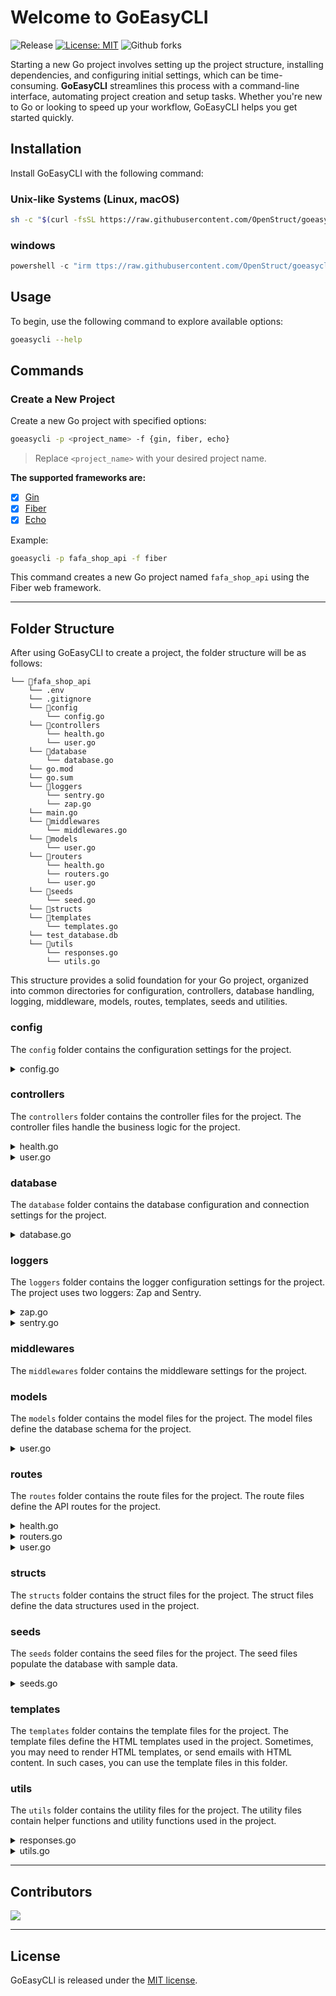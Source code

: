 # Welcome to GoEasyCLI

![Release](https://img.shields.io/github/v/release/OpenStruct/goeasycli)
[![License: MIT](https://img.shields.io/badge/License-MIT-yellow.svg)](https://opensource.org/licenses/MIT)
![Github forks](https://img.shields.io/github/forks/OpenStruct/goeasycli)

Starting a new Go project involves setting up the project structure, installing dependencies, and configuring initial settings, which can be time-consuming. **GoEasyCLI** streamlines this process with a command-line interface, automating project creation and setup tasks. Whether you're new to Go or looking to speed up your workflow, GoEasyCLI helps you get started quickly.

## Installation

Install GoEasyCLI with the following command:

### Unix-like Systems (Linux, macOS)

```bash
sh -c "$(curl -fsSL https://raw.githubusercontent.com/OpenStruct/goeasycli/main/scripts/install.sh)"
```

### windows

```powershell
powershell -c "irm ttps://raw.githubusercontent.com/OpenStruct/goeasycli/main/scripts/install.ps1 | iex"
```

## Usage

To begin, use the following command to explore available options:

```bash
goeasycli --help
```

## Commands

### Create a New Project

Create a new Go project with specified options:

```bash
goeasycli -p <project_name> -f {gin, fiber, echo}
```

> Replace `<project_name>` with your desired project name.

**The supported frameworks are:**
- [x] [Gin](https://gin-gonic.com)
- [x] [Fiber](https://gofiber.io)
- [x] [Echo](https://echo.labstack.com)

Example:

```bash
goeasycli -p fafa_shop_api -f fiber
```

This command creates a new Go project named `fafa_shop_api` using the Fiber web framework.

---

## Folder Structure

After using GoEasyCLI to create a project, the folder structure will be as follows:

```
└── 📁fafa_shop_api
    └── .env
    └── .gitignore
    └── 📁config
        └── config.go
    └── 📁controllers
        └── health.go
        └── user.go
    └── 📁database
        └── database.go
    └── go.mod
    └── go.sum
    └── 📁loggers
        └── sentry.go
        └── zap.go
    └── main.go
    └── 📁middlewares
        └── middlewares.go
    └── 📁models
        └── user.go
    └── 📁routers
        └── health.go
        └── routers.go
        └── user.go
    └── 📁seeds
        └── seed.go
    └── 📁structs
    └── 📁templates
        └── templates.go
    └── test_database.db
    └── 📁utils
        └── responses.go
        └── utils.go
```

This structure provides a solid foundation for your Go project, organized into common directories for configuration, controllers, database handling, logging, middleware, models, routes, templates, seeds and utilities.

### config
The `config` folder contains the configuration settings for the project.

<details>

<summary>config.go</summary>

- <kbd> It initializes the configuration settings.</kbd>
- <kbd> It loads the environment variables and sets the default values for the configuration settings.</kbd>
- <kbd> You can add more configuration settings to this file as needed.</kbd>
</details>

### controllers
The `controllers` folder contains the controller files for the project. The controller files handle the business logic for the project.

<details>

<summary>health.go</summary>

- <kbd> It contains the health check controller, which returns the status of the application.</kbd>

</details>

<details>

<summary>user.go</summary>

- <kbd> It contains a sample user controller, which handles basic CRUD operations for users.</kbd>

</details>

### database
The `database` folder contains the database configuration and connection settings for the project.

<details>

<summary>database.go</summary>

- <kbd> It sets up the database connection and initializes the database.</kbd>
- <kbd> It contains the database migration logic to create the required tables.</kbd>
- <kbd> By default, the project uses a SQLite database. You can change the database settings in this file, as well as the .env file to use a different database.</kbd>

</details>

### loggers
The `loggers` folder contains the logger configuration settings for the project. The project uses two loggers: Zap and Sentry.

<details>

<summary>zap.go</summary>

- <kbd> It initializes the Zap logger, which logs messages to the console.</kbd>
- <kbd> You can customize the logger to log messages to a file or a different output.</kbd>

</details>

<details>

<summary>sentry.go</summary>

- <kbd> It initializes the Sentry logger, which sends error messages to the Sentry service.</kbd>
- <kbd> You can configure the Sentry logger with your Sentry DSN to send error messages to your Sentry account.</kbd>

</details>

### middlewares
The `middlewares` folder contains the middleware settings for the project.

### models
The `models` folder contains the model files for the project. The model files define the database schema for the project.

<details>
<summary>user.go</summary>

- <kbd> It contains the user model, which defines the sample user schema.</kbd>
- <kbd> You can add more model files to define additional database schemas for the project.</kbd>
</details>

### routes
The `routes` folder contains the route files for the project. The route files define the API routes for the project.

<details>
<summary>health.go</summary>

- <kbd> It contains the health check route, which returns the status of the application.</kbd>
</details>

<details>
<summary>routers.go</summary>

- <kbd> It initializes the router and registers the API routes for the project.</kbd>
- <kbd> Other route files are registered in this file.</kbd>
</details>

<details>
<summary>user.go</summary>

- <kbd> It contains the sample user routes, which define the API routes for basic CRUD operations on users.</kbd>
</details>

### structs
The `structs` folder contains the struct files for the project. The struct files define the data structures used in the project.

### seeds
The `seeds` folder contains the seed files for the project. The seed files populate the database with sample data.

<details>
<summary>seeds.go</summary>

- <kbd> It contains the seed logic to populate the database with sample user.</kbd>
- <kbd> You can comment out the seed logic if you don't want to populate the database with sample data.</kbd>
</details>

### templates
The `templates` folder contains the template files for the project. The template files define the HTML templates used in the project.
Sometimes, you may need to render HTML templates, or send emails with HTML content. In such cases, you can use the template files in this folder.

### utils
The `utils` folder contains the utility files for the project. The utility files contain helper functions and utility functions used in the project.

<details>
<summary>responses.go</summary>

- <kbd> It contains the response utility functions to send JSON responses to the client.</kbd>
- <kbd> You can customize the response functions to handle different response formats or error messages.</kbd>
</details>

<details>
<summary>utils.go</summary>

- <kbd> It contains the utility functions for the project.</kbd>
- <kbd> Utility functions are used to perform common tasks such as string manipulation, and data validation.</kbd>
</details>

---

## Contributors

<a href="https://github.com/OpenStruct/goeasycli/graphs/contributors">
  <img src="https://contrib.rocks/image?repo=OpenStruct/goeasycli" />
</a>

---

## License

GoEasyCLI is released under the [MIT license](LICENSE).
